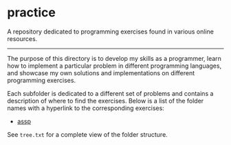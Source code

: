 # practice
A repository dedicated to programming exercises found in various online resources.

---

The purpose of this directory is to develop my skills as a programmer, learn how to implement a particular problem in different programming languages, and showcase my own solutions and implementations on different programming exercises. 

Each subfolder is dedicated to a different set of problems and contains a description of where to find the exercises. Below is a list of the folder names with a hyperlink to the corresponding exercises:

- [assp](https://adriann.github.io/programming_problems.html)

See `tree.txt` for a complete view of the folder structure.


